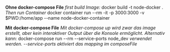 **Ohne docker-compose File**
_first build Image:_
docker build -t node-docker .
_Then run Container_
docker container run --rm -it -p 3000:3000 -v \$PWD:/home/app --name node-docker-container

**Mit docker-compose File**
_Mit docker-compose up wird zwar das image erstellt, aber kein interaktiver Output über die Konsole ermöglicht._
_Alternativ kann:_
docker-compose run --rm --service-ports node_dev
_verwendet werden. --service-ports aktiviert das mapping im composeFile_
